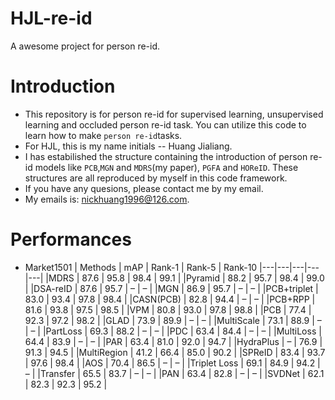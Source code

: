 # HJL-re-id
A awesome project for person re-id.

# Introduction
- This repository is for person re-id for supervised learning, unsupervised learning and occluded person re-id task. You can utilize this code to learn how to make `person re-id`tasks. 
- For HJL, this is my name initials -- Huang Jialiang.
- I has estabilished the structure containing the introduction of person re-id models like `PCB`,`MGN` and `MDRS`(my paper), `PGFA` and `HOReID`. These structures are all reproduced by myself in this code framework.
- If you have any quesions, please contact me by my email. 
- My emails is: nickhuang1996@126.com.

# Performances
- Market1501
| Methods | mAP |	Rank-1 | Rank-5 |	Rank-10
|---|---|---|---|---|
|MDRS |	87.6 | 95.8 |	98.4 | 99.1 |
|Pyramid | 88.2 | 95.7 | 98.4 | 99.0 |
|DSA-reID | 87.6 | 95.7	| – |	– |
|MGN | 86.9 | 95.7 | – | – |
|PCB+triplet | 83.0 | 93.4 | 97.8 |	98.4 |
|CASN(PCB) | 82.8 |	94.4 | – | – |
|PCB+RPP | 81.6 | 93.8 | 97.5 | 98.5 |
|VPM | 80.8 | 93.0 | 97.8 | 98.8 | 
|PCB | 77.4 | 92.3 | 97.2 | 98.2 | 
|GLAD |	73.9 | 89.9 | – | – |
|MultiScale |	73.1 | 88.9 | – | – |
|PartLoss |	69.3 | 88.2 | – | – |
|PDC | 63.4 | 84.4 | – | – |
|MultiLoss | 64.4 | 83.9 | – | – |
|PAR | 63.4 | 81.0 | 92.0 | 94.7 |
|HydraPlus | – | 76.9 |	91.3 | 94.5 |
|MultiRegion | 41.2 | 66.4 | 85.0 | 90.2 |
|SPReID |	83.4 | 93.7 | 97.6 | 98.4 |
|AOS | 70.4 | 86.5 | – | – |
|Triplet Loss |	69.1 | 84.9 |	94.2 | – |
|Transfer |	65.5 | 83.7 | – | – |
|PAN | 63.4 | 82.8 | – | – |
|SVDNet |	62.1 | 82.3 | 92.3 | 95.2 |
